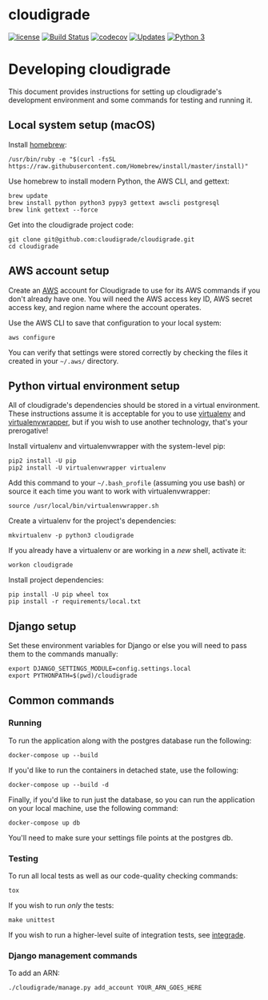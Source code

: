 # cloudigrade

[![license](https://img.shields.io/github/license/cloudigrade/cloudigrade.svg)]()
[![Build Status](https://travis-ci.org/cloudigrade/cloudigrade.svg?branch=master)](https://travis-ci.org/cloudigrade/cloudigrade)
[![codecov](https://codecov.io/gh/cloudigrade/cloudigrade/branch/master/graph/badge.svg)](https://codecov.io/gh/cloudigrade/cloudigrade)
[![Updates](https://pyup.io/repos/github/cloudigrade/cloudigrade/shield.svg)](https://pyup.io/repos/github/cloudigrade/cloudigrade/)
[![Python 3](https://pyup.io/repos/github/cloudigrade/cloudigrade/python-3-shield.svg)](https://pyup.io/repos/github/cloudigrade/cloudigrade/)

# Developing cloudigrade

This document provides instructions for setting up cloudigrade's development
environment and some commands for testing and running it.

## Local system setup (macOS)

Install [homebrew](https://brew.sh/):

    /usr/bin/ruby -e "$(curl -fsSL https://raw.githubusercontent.com/Homebrew/install/master/install)"

Use homebrew to install modern Python, the AWS CLI, and gettext:

    brew update
    brew install python python3 pypy3 gettext awscli postgresql
    brew link gettext --force

Get into the cloudigrade project code:

    git clone git@github.com:cloudigrade/cloudigrade.git
    cd cloudigrade


## AWS account setup

Create an [AWS](https://aws.amazon.com/) account for Cloudigrade to use for its
AWS commands if you don't already have one. You will need the AWS access key ID,
AWS secret access key, and region name where the account operates.

Use the AWS CLI to save that configuration to your local system:

    aws configure

You can verify that settings were stored correctly by checking the files it
created in your `~/.aws/` directory.


## Python virtual environment setup

All of cloudigrade's dependencies should be stored in a virtual environment.
These instructions assume it is acceptable for you to use
[virtualenv](https://virtualenv.pypa.io/) and
[virtualenvwrapper](https://virtualenvwrapper.readthedocs.io/), but if you wish
to use another technology, that's your prerogative!

Install virtualenv and virtualenvwrapper with the system-level pip:

    pip2 install -U pip
    pip2 install -U virtualenvwrapper virtualenv

Add this command to your `~/.bash_profile` (assuming you use bash) or source it
each time you want to work with virtualenvwrapper:

    source /usr/local/bin/virtualenvwrapper.sh

Create a virtualenv for the project's dependencies:

    mkvirtualenv -p python3 cloudigrade

If you already have a virtualenv or are working in a _new_ shell, activate it:

    workon cloudigrade

Install project dependencies:

    pip install -U pip wheel tox
    pip install -r requirements/local.txt


## Django setup

Set these environment variables for Django or else you will need to pass them to
the commands manually:

    export DJANGO_SETTINGS_MODULE=config.settings.local
    export PYTHONPATH=$(pwd)/cloudigrade


## Common commands

### Running

To run the application along with the postgres database run the following:

    docker-compose up --build

If you'd like to run the containers in detached state, use the following:

    docker-compose up --build -d

Finally, if you'd like to run just the database, so you can run the application
on your local machine, use the following command:

    docker-compose up db

You'll need to make sure your settings file points at the postgres db.

### Testing

To run all local tests as well as our code-quality checking commands:

    tox

If you wish to run _only_ the tests:

    make unittest

If you wish to run a higher-level suite of integration tests, see
[integrade](https://github.com/cloudigrade/integrade).


### Django management commands

To add an ARN:

    ./cloudigrade/manage.py add_account YOUR_ARN_GOES_HERE

